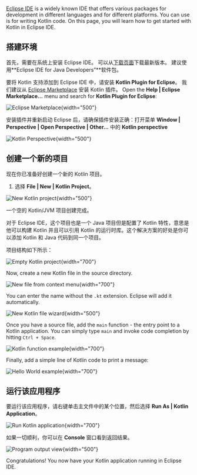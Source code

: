 [//]: # (title: Eclipse IDE)

[Eclipse IDE](https://www.eclipse.org/downloads/) is a widely known IDE that offers various packages for development in
different languages and for different platforms. You can use is for writing Kotlin code. On this page, you will learn
how to get started with Kotlin in Eclipse IDE.

## 搭建环境

首先，需要在系统上安装 Eclipse IDE。
可以从[下载页面](https://www.eclipse.org/downloads/)下载最新版本。
建议使用**Eclipse IDE for Java Developers”**软件包。

要将 Kotlin 支持添加到 Eclipse IDE 中，请安装 **Kotlin Plugin for Eclipse**。
我们建议从 [Eclipse Marketplace](https://marketplace.eclipse.org/content/kotlin-plugin-eclipse) 安装 Kotlin 插件。
Open the __Help \| Eclipse Marketplace...__ menu and search for __Kotlin Plugin for Eclipse__: 

![Eclipse Marketplace](eclipse-marketplace.png){width="500"}

安装插件并重新启动 Eclipse 后，请确保插件安装正确：打开菜单 __Window \| Perspective | Open Perspective \| Other...__
中的 __Kotlin perspective__

![Kotlin Perspective](eclipse-open-perspective.png){width="500"}

## 创建一个新的项目

现在你已准备好创建一个新的 Kotlin 项目。

1. 选择 __File \| New \| Kotlin Project__。

![New Kotlin project](eclipse-project-name.png){width="500"}

   一个空的 Kotlin/JVM 项目创建完成。

   对于 Eclipse IDE，这个项目也是一个 Java 项目但是配置了 Kotlin 特性，意思是他可以构建
   Kotlin 并且可以引用 Kotlin 的运行时库。这个解决方案的好处是你可以添加 Kotlin 和 Java 代码<!--
-->到同一个项目。

   项目结构如下所示：

![Empty Kotlin project](eclipse-empty-project.png){width="700"}

Now, create a new Kotlin file in the source directory.

![New file from context menu](eclipse-new-file.png){width="700"}

You can enter the name without the `.kt` extension. Eclipse will add it automatically.

![New Kotlin file wizard](eclipse-file-name.png){width="500"}

Once you have a source file, add the `main` function - the entry point to a Kotlin application. You
can simply type `main` and invoke code completion by hitting `Ctrl + Space`.

![Kotlin function example](eclipse-main.png){width="700"}

Finally, add a simple line of Kotlin code to print a message:

![Hello World example](eclipse-hello-world.png){width="700"}

## 运行该应用程序

要运行该应用程序，请右键单击主文件中的某个位置，然后选择 __Run As \| Kotlin Application__。

![Run Kotlin application](eclipse-run-as.png){width="700"}

如果一切顺利，你可以在 **Console** 窗口看到返回结果。

![Program output view](eclipse-output.png){width="500"}

Congratulations! You now have your Kotlin application running in Eclipse IDE.